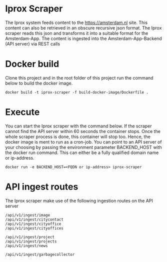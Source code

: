 # Iprox Scraper
The Iprox system feeds content to the https://amsterdam.nl site. This content can also be retrieved in an obscure 
recursive json format. The Iprox scraper reads this json and transforms it into a suitable format for the Amsterdam-App.
The content is ingested into the Amsterdam-App-Backend (API server) via REST calls

# Docker build
Clone this project and in the root folder of this project run the command below to build the docker image.

    docker build -t iprox-scraper -f build-docker-image/Dockerfile .

# Execute
You can start the Iprox scraper with the command below. If the scraper cannot find the API server within 60 seconds the
container stops. Once the whole scraper process is done, this container will stop too. Hence, the docker image is ment
to run as a cron-job. You can point to an API server of your choosing by passing the environment parameter
BACKEND_HOST with the docker run command. This can either be a fully qualified domain name or ip-address.

    docker run -e BACKEND_HOST=<FQDN or ip-address> iprox-scraper 

# API ingest routes
The Iprox scraper make use of the following ingestion routes on the API server

    /api/v1/ingest/image
    /api/v1/ingest/citycontact
    /api/v1/ingest/cityoffice
    /api/v1/ingest/cityoffices

    /api/v1/ingest/project
    /api/v1/ingest/projects
    /api/v1/ingest/news

    /api/v1/ingest/garbagecollector
